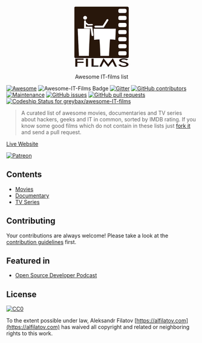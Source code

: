 <p align="center">
  <a href="https://greybax.github.com/awesome-IT-films">
    <img src="logos/logo_static.png">
  </a>
  <p align="center">Awesome IT-films list</p>
</p>

[![Awesome](https://cdn.rawgit.com/sindresorhus/awesome/d7305f38d29fed78fa85652e3a63e154dd8e8829/media/badge.svg)](https://github.com/sindresorhus/awesome)
![Awesome-IT-Films Badge](https://img.shields.io/endpoint.svg?url=https%3A%2F%2Fraw.githubusercontent.com%2Fgreybax%2Fawesome-IT-films%2Fmaster%2Fbadge_endpoint.json)
[![Gitter](https://badges.gitter.im/Join%20Chat.svg)](https://gitter.im/greybax/IT-films?utm_source=badge&utm_medium=badge&utm_campaign=pr-badge)
[![GitHub contributors](https://img.shields.io/github/contributors/greybax/awesome-IT-films.svg)](https://GitHub.com/greybax/awesome-IT-films/graphs/contributors/)
[![Maintenance](https://img.shields.io/badge/Maintained%3F-yes-green.svg)](https://GitHub.com/greybax/awesome-IT-films/graphs/commit-activity)
[![GitHub issues](https://img.shields.io/github/issues/greybax/awesome-IT-films.svg)](https://github.com/greybax/awesome-IT-films/issues)
[![GitHub pull requests](https://img.shields.io/github/issues-pr/greybax/awesome-IT-films.svg)](https://github.com/greybax/awesome-IT-films/pulls)
[![Codeship Status for greybax/awesome-IT-films](https://app.codeship.com/projects/9087a2d0-229e-0137-9e82-42071966847b/status?branch=master)](https://app.codeship.com/projects/329764)

> A curated list of awesome movies, documentaries and TV series about hackers, geeks and IT in common, sorted by IMDB rating. If you know some good films which do not contain in these lists just [fork it](https://github.com/greybax/awesome-IT-films/fork) and send a pull request.

[Live Website](https://alfilatov.com/awesome-IT-films/)

[![Patreon](https://c5.patreon.com/external/logo/become_a_patron_button.png)](https://www.patreon.com/bePatron?u=14980891)

## Contents

- [Movies](/build/movies.md)
- [Documentary](/build/documentary.md)
- [TV Series](/build/tv_series.md)

## Contributing
Your contributions are always welcome! Please take a look at the [contribution guidelines](CONTRIBUTING.md) first.

## Featured in

 * [Open Source Developer Podcast](https://anchor.fm/opensourcedeveloperpod/episodes/The-Razzle-Dazzle-of-RasDash-e3vqee/a-aeo394)

## License
[![CC0](https://mirrors.creativecommons.org/presskit/buttons/88x31/svg/cc-zero.svg)](https://creativecommons.org/publicdomain/zero/1.0/)

To the extent possible under law, Aleksandr Filatov [https://alfilatov.com](https://alfilatov.com) has waived all copyright and related or neighboring rights to this work.
